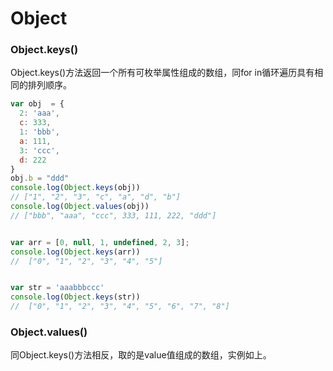 # Object

### Object.keys\(\)

Object.keys\(\)方法返回一个所有可枚举属性组成的数组，同for in循环遍历具有相同的排列顺序。

```javascript
var obj  = {
  2: 'aaa',
  c: 333,
  1: 'bbb',
  a: 111,
  3: 'ccc',
  d: 222
}
obj.b = "ddd"
console.log(Object.keys(obj))
// ["1", "2", "3", "c", "a", "d", "b"]
console.log(Object.values(obj))
// ["bbb", "aaa", "ccc", 333, 111, 222, "ddd"]


var arr = [0, null, 1, undefined, 2, 3];
console.log(Object.keys(arr))
//  ["0", "1", "2", "3", "4", "5"]


var str = 'aaabbbccc'
console.log(Object.keys(str))
//  ["0", "1", "2", "3", "4", "5", "6", "7", "8"]
```

### Object.values\(\)

同Object.keys\(\)方法相反，取的是value值组成的数组，实例如上。

